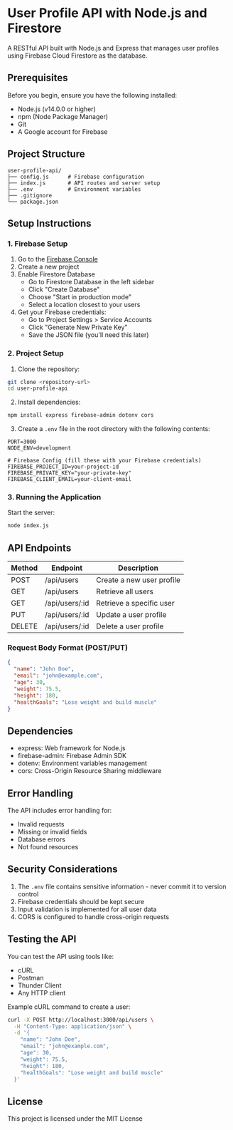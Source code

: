 # User Profile API with Node.js and Firestore

A RESTful API built with Node.js and Express that manages user profiles using Firebase Cloud Firestore as the database.

## Prerequisites

Before you begin, ensure you have the following installed:
- Node.js (v14.0.0 or higher)
- npm (Node Package Manager)
- Git
- A Google account for Firebase

## Project Structure

```
user-profile-api/
├── config.js      # Firebase configuration
├── index.js       # API routes and server setup
├── .env           # Environment variables
├── .gitignore
└── package.json
```

## Setup Instructions

### 1. Firebase Setup

1. Go to the [Firebase Console](https://console.firebase.google.com/)
2. Create a new project
3. Enable Firestore Database
   - Go to Firestore Database in the left sidebar
   - Click "Create Database"
   - Choose "Start in production mode"
   - Select a location closest to your users
4. Get your Firebase credentials:
   - Go to Project Settings > Service Accounts
   - Click "Generate New Private Key"
   - Save the JSON file (you'll need this later)

### 2. Project Setup

1. Clone the repository:
```bash
git clone <repository-url>
cd user-profile-api
```

2. Install dependencies:
```bash
npm install express firebase-admin dotenv cors
```

3. Create a `.env` file in the root directory with the following contents:
```env
PORT=3000
NODE_ENV=development

# Firebase Config (fill these with your Firebase credentials)
FIREBASE_PROJECT_ID=your-project-id
FIREBASE_PRIVATE_KEY="your-private-key"
FIREBASE_CLIENT_EMAIL=your-client-email
```

### 3. Running the Application

Start the server:
```bash
node index.js
```

## API Endpoints

| Method | Endpoint | Description |
|--------|----------|-------------|
| POST | /api/users | Create a new user profile |
| GET | /api/users | Retrieve all users |
| GET | /api/users/:id | Retrieve a specific user |
| PUT | /api/users/:id | Update a user profile |
| DELETE | /api/users/:id | Delete a user profile |

### Request Body Format (POST/PUT)

```json
{
  "name": "John Doe",
  "email": "john@example.com",
  "age": 30,
  "weight": 75.5,
  "height": 180,
  "healthGoals": "Lose weight and build muscle"
}
```

## Dependencies

- express: Web framework for Node.js
- firebase-admin: Firebase Admin SDK
- dotenv: Environment variables management
- cors: Cross-Origin Resource Sharing middleware

## Error Handling

The API includes error handling for:
- Invalid requests
- Missing or invalid fields
- Database errors
- Not found resources

## Security Considerations

1. The `.env` file contains sensitive information - never commit it to version control
2. Firebase credentials should be kept secure
3. Input validation is implemented for all user data
4. CORS is configured to handle cross-origin requests

## Testing the API

You can test the API using tools like:
- cURL
- Postman
- Thunder Client
- Any HTTP client

Example cURL command to create a user:
```bash
curl -X POST http://localhost:3000/api/users \
  -H "Content-Type: application/json" \
  -d '{
    "name": "John Doe",
    "email": "john@example.com",
    "age": 30,
    "weight": 75.5,
    "height": 180,
    "healthGoals": "Lose weight and build muscle"
  }'
```

## License

This project is licensed under the MIT License
